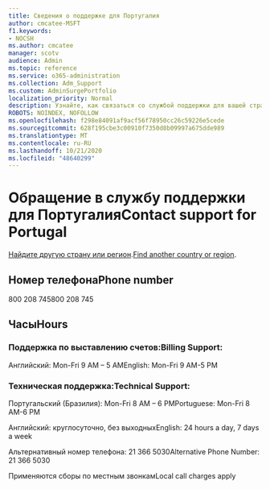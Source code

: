 ```yaml
---
title: Сведения о поддержке для Португалия
author: cmcatee-MSFT
f1.keywords:
- NOCSH
ms.author: cmcatee
manager: scotv
audience: Admin
ms.topic: reference
ms.service: o365-administration
ms.collection: Adm_Support
ms.custom: AdminSurgePortfolio
localization_priority: Normal
description: Узнайте, как связаться со службой поддержки для вашей страны или региона.
ROBOTS: NOINDEX, NOFOLLOW
ms.openlocfilehash: f298e84091af9acf56f78950cc26c59226e5cede
ms.sourcegitcommit: 628f195cbe3c00910f7350d8b09997a675dde989
ms.translationtype: MT
ms.contentlocale: ru-RU
ms.lasthandoff: 10/21/2020
ms.locfileid: "48640299"
---
```

# <a name="contact-support-for-portugal"></a><span data-ttu-id="a9f53-103">Обращение в службу поддержки для Португалия</span><span class="sxs-lookup"><span data-stu-id="a9f53-103">Contact support for Portugal</span></span>

<span data-ttu-id="a9f53-104">[Найдите другую страну или регион](../contact-support-for-business-products.md).</span><span class="sxs-lookup"><span data-stu-id="a9f53-104">[Find another country or region](../contact-support-for-business-products.md).</span></span>

## <a name="phone-number"></a><span data-ttu-id="a9f53-105">Номер телефона</span><span class="sxs-lookup"><span data-stu-id="a9f53-105">Phone number</span></span>
<span data-ttu-id="a9f53-106">800 208 745</span><span class="sxs-lookup"><span data-stu-id="a9f53-106">800 208 745</span></span>

## <a name="hours"></a><span data-ttu-id="a9f53-107">Часы</span><span class="sxs-lookup"><span data-stu-id="a9f53-107">Hours</span></span>
### <a name="billing-support"></a><span data-ttu-id="a9f53-108">Поддержка по выставлению счетов:</span><span class="sxs-lookup"><span data-stu-id="a9f53-108">Billing Support:</span></span>

<span data-ttu-id="a9f53-109">Английский: Mon-Fri 9 AM – 5 AM</span><span class="sxs-lookup"><span data-stu-id="a9f53-109">English: Mon-Fri 9 AM-5 PM</span></span>

### <a name="technical-support"></a><span data-ttu-id="a9f53-110">Техническая поддержка:</span><span class="sxs-lookup"><span data-stu-id="a9f53-110">Technical Support:</span></span>

<span data-ttu-id="a9f53-111">Португальский (Бразилия): Mon-Fri 8 AM – 6 PM</span><span class="sxs-lookup"><span data-stu-id="a9f53-111">Portuguese: Mon-Fri 8 AM-6 PM</span></span>

<span data-ttu-id="a9f53-112">Английский: круглосуточно, без выходных</span><span class="sxs-lookup"><span data-stu-id="a9f53-112">English: 24 hours a day, 7 days a week</span></span>

<span data-ttu-id="a9f53-113">Альтернативный номер телефона: 21 366 5030</span><span class="sxs-lookup"><span data-stu-id="a9f53-113">Alternative Phone Number: 21 366 5030</span></span>

<span data-ttu-id="a9f53-114">Применяются сборы по местным звонкам</span><span class="sxs-lookup"><span data-stu-id="a9f53-114">Local call charges apply</span></span>
